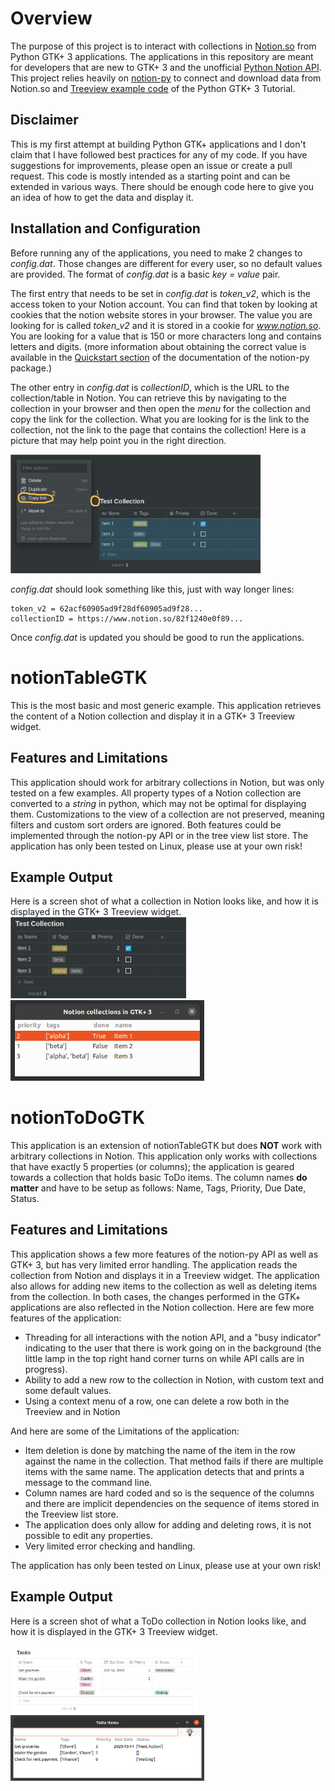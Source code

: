 # Overview
The purpose of this project is to interact with collections in [Notion.so](https://www.notion.so) from Python GTK+ 3 applications. The applications in this repository are meant for developers that are new to GTK+ 3 and the unofficial [Python Notion API](https://github.com/jamalex/notion-py). This project relies heavily on [notion-py](https://github.com/jamalex/notion-py) to connect and download data from Notion.so and [Treeview example code](https://python-gtk-3-tutorial.readthedocs.io/en/latest/treeview.html) of the Python GTK+ 3 Tutorial.

## Disclaimer

This is my first attempt at building Python GTK+ applications and I don't claim that I have followed best practices for any of my code. If you have suggestions for improvements, please open an issue or create a pull request.
This code is mostly intended as a starting point and can be extended in various ways. There should be enough code here to give you an idea of how to get the data and display it.

## Installation and Configuration

Before running any of the applications, you need to make 2 changes to *config.dat*. Those changes are different for every user, so no default values are provided. The format of *config.dat* is a basic *key = value* pair.

The first entry that needs to be set in *config.dat* is *token_v2*, which is the access token to your Notion account. You can find that token by looking at cookies that the notion website stores in your browser. The value you are looking for is called *token_v2* and it is stored in a cookie for *www.notion.so*. You are looking for a value that is 150 or more characters long and contains letters and digits. (more information about obtaining the correct value is available in the [Quickstart section](https://github.com/jamalex/notion-py#quickstart) of the documentation of the notion-py package.)

The other entry in *config.dat* is *collectionID*, which is the URL to the collection/table in Notion. You can retrieve this by navigating to the collection in your browser and then open the *menu* for the collection and copy the link for the collection. What you are looking for is the link to the collection, not the link to the page that contains the collection! Here is a picture that may help point you in the right direction. 

<img src="./img/notionCollectionLink.jpg" width="400">

*config.dat* should look something like this, just with way longer lines:

```
token_v2 = 62acf60905ad9f28df60905ad9f28...
collectionID = https://www.notion.so/82f1240e0f89...
```
Once *config.dat* is updated you should be good to run the applications.

# notionTableGTK

This is the most basic and most generic example. This application retrieves the content of a Notion collection and display it in a GTK+ 3 Treeview widget.

## Features and Limitations

This application should work for arbitrary collections in Notion, but was only tested on a few examples. All property types of a Notion collection are converted to a *string* in python, which may not be optimal for displaying them. Customizations to the view of a collection are not preserved, meaning filters and custom sort orders are ignored. Both features could be implemented through the notion-py API or in the tree view list store. The application has only been tested on Linux, please use at your own risk!

## Example Output

Here is a screen shot of what a collection in Notion looks like, and how it is displayed in the GTK+ 3 Treeview widget.
<img src="./img/NotionCollection.jpg" width="281">
<img src="./img/GTKApp.jpg" width="310">

# notionToDoGTK

This application is an extension of notionTableGTK but does **NOT** work with arbitrary collections in Notion. This application only works with collections that have exactly 5 properties (or columns); the application is geared towards a collection that holds basic ToDo items. The column names **do matter** and have to be setup as follows: Name, Tags, Priority, Due Date, Status.

## Features and Limitations

This application shows a few more features of the notion-py API as well as GTK+ 3, but has very limited error handling. The application reads the collection from Notion and displays it in a Treeview widget. The application also allows for adding new items to the collection as well as deleting items from the collection. In both cases, the changes performed in the GTK+ applications are also reflected in the Notion collection. Here are few more features of the application:

- Threading for all interactions with the notion API, and a "busy indicator" indicating to the user that there is work going on in the background (the little lamp in the top right hand corner turns on while API calls are in progress).
- Ability to add a new row to the collection in Notion, with custom text and some default values.
- Using a context menu of a row, one can delete a row both in the Treeview and in Notion

And here are some of the Limitations of the application:

- Item deletion is done by matching the name of the item in the row against the name in the collection. That method fails if there are multiple items with the same name. The application detects that and prints a message to the command line.
- Column names are hard coded and so is the sequence of the columns and there are implicit dependencies on the sequence of items stored in the Treeview list store.
- The application does only allow for adding and deleting rows, it is not possible to edit any properties.
- Very limited error checking and handling.

The application has only been tested on Linux, please use at your own risk!

## Example Output

Here is a screen shot of what a ToDo collection in Notion looks like, and how it is displayed in the GTK+ 3 Treeview widget.

<img src="./img/NotionCollectionToDo.jpg" width="300">
<img src="./img/GTKAppToDo.jpg" width="310">
